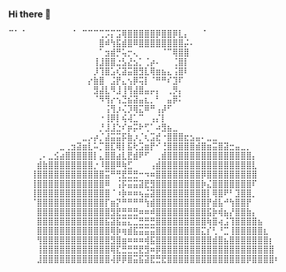 ### Hi there 👋

⠉⠁⠈⠀⠀⠀⠀⠀⠀⠀⠀⠈⠀⠉⠉⠉⢉⡩⡍⣩⢿⣿⣿⣿⣿⣿⡿⣿⣿⡿⣇⡄⠀⠀⠈⠀⠀⠀⠀⠀⠀⠀⠀⠀⠀⠀⠀⠀
⠀⠀⠀⠀⠀⠀⠀⠀⠀⠀⠀⠀⠀⠀⠀⠀⣿⠾⢳⣯⣾⣿⠿⣿⣿⣿⣿⣿⣿⣿⣿⡬⠄⠀⠀⠀⠀⠀⠀⠀⠀⠀⠀⠀⠀⠀⠀⠀
⠀⠀⠀⠀⠀⠀⠀⠀⠀⠀⠀⠀⠀⠀⠀⠀⠁⣲⣾⡛⢥⡒⢄⠀⠀⠀⠀⠈⠉⢿⣿⣿⠀⠀⠀⠀⠀⠀⠀⠀⠀⠀⠀⠀⠀⠀⠀⠀
⠀⠀⠀⠀⠀⠀⠀⠀⠀⠀⠀⠀⠀⠀⠀⢸⣸⣿⣿⣐⣣⣜⣢⡁⢈⡴⠄⠀⠀⢈⣿⡇⠀⠀⠀⠀⠀⠀⠀⠀⠀⠀⠀⠀⠀⠀⠀⠀
⠀⠀⠀⠀⠀⠀⠀⠀⠀⠀⠀⠀⠀⠀⠀⡸⢹⣿⣡⢎⣽⣭⣿⣻⣇⢿⣶⣦⣄⢨⣿⠇⠀⠀⠀⠀⠀⠀⠀⠀⠀⠀⠀⠀⠀⠀⠀⠀
⠀⠀⠀⠀⠀⠀⠀⠀⠀⠀⠀⠀⠀⠀⡔⣷⣿⠀⣨⡟⣄⢢⡿⢭⡇⠈⠛⠛⠎⣹⠏⠀⠀⠀⠀⠀⠀⠀⠀⠀⠀⠀⠀⠀⠀⠀⠀⠀
⠀⠀⠀⠀⠀⠀⠀⠀⠀⠀⠀⠀⠀⠀⠀⣻⣼⣇⠻⣸⢸⢻⣼⣿⣤⡤⡄⠀⢀⡻⡄⠀⠀⠀⠀⠀⠀⠀⠀⠀⠀⠀⠀⠀⠀⠀⠀⠀
⠀⠀⠀⠀⠀⠀⠀⠀⠀⠀⠀⠀⠀⠀⠀⠈⠻⢻⡔⢢⣙⣮⣽⣤⣆⡀⠃⠀⣤⡿⠅⠀⠀⠀⠀⠀⠀⠀⠀⠀⠀⠀⠀⠀⠀⠀⠀⠀
⠀⠀⠀⠀⠀⠀⠀⠀⠀⠀⠀⠀⠀⠀⠀⠀⠀⢨⢻⡰⢌⡹⢿⣍⠿⠛⢠⡼⠋⠀⠀⠀⠀⠀⠀⠀⠀⠀⠀⠀⠀⠀⠀⠀⠀⠀⠀⠀
⠀⠀⠀⠀⠀⠀⠀⠀⠀⠀⠀⠀⠀⠀⠀⠀⠐⢸⡿⡇⢮⢼⣁⠉⠀⢠⡌⡇⠀⠀⠀⠀⠀⠀⠀⠀⠀⠀⠀⠀⠀⠀⠀⠀⠀⠀⠀⠀
⠀⠀⠀⠀⠀⠀⠀⠀⠀⠀⠀⠀⠀⠀⠀⠀⡘⣸⣸⣑⠎⡶⡭⠗⢋⠁⠴⣻⣦⣀⠀⠀⠀⠀⠀⠀⠀⠀⠀⠀⠀⠀⠀⠀⠀⠀⠀⠀
⠀⠀⠀⠀⠀⠀⠀⠀⠀⠀⠀⠀⠀⣀⡠⡴⡈⣼⣭⣭⡯⣷⡰⡈⢆⣩⣞⠐⣿⣿⣿⣖⣢⣤⠄⣀⣀⠀⠀⠀⠀⠀⠀⠀⠀⠀⠀⠀
⠀⠀⠀⠀⠀⠀⠀⠀⠀⣀⢀⣲⣽⣶⣇⠥⡉⣿⣏⢿⡇⣯⢗⣩⣶⡟⠊⢘⣿⣿⣿⣿⣿⣾⣿⣶⣭⣿⣽⣒⣤⣀⡀⠀⠀⠀⠀⠀
⠀⠀⠀⠀⠀⢀⠄⣀⣪⣴⣿⣿⣿⣿⣿⡇⣄⣿⣿⣴⣇⣟⣾⠟⠋⠀⢀⣾⣿⣿⣿⣿⣿⣿⣿⣿⣿⣿⣿⣿⣿⣿⣿⡄⠀⠀⠀⠀
⠀⠀⠀⠀⠀⣾⣷⣿⣿⣿⣿⣿⣿⣿⣿⡐⠸⣿⣿⠿⢷⣋⠀⠀⠀⢠⣾⣿⣿⣿⣿⣿⣿⣿⣿⣿⣿⣿⣿⣿⣿⣿⣿⣇⠀⠀⠀⠀
⠀⠀⠀⠀⢸⣿⣿⣿⣿⣿⣿⣿⣿⣿⣿⣿⣿⣭⠛⢛⣟⣛⣛⠒⠲⠶⣿⣿⣿⣿⣿⣿⣿⣿⡿⣿⣿⣿⣿⣿⣿⣿⣿⣿⠀⠀⠀⠀
⠀⠀⠀⠀⢸⣿⣿⣿⣿⣿⣿⣿⣿⣿⣿⣿⣿⠿⠀⢨⡯⣭⣭⣽⣟⣻⣿⣿⣿⣿⣿⣿⣿⣿⡷⣌⣿⣿⣿⣿⣿⣿⣿⠏⠀⠀⠀⠀
⠀⠀⠀⠀⢸⣿⣿⣿⣿⣿⣿⣿⣿⣿⣿⣿⣿⣿⠈⠰⡷⠶⠶⢦⣬⣽⣿⣿⣿⣿⣿⣿⣿⣿⣿⡇⢿⣿⠟⠃⣹⣿⣿⡀⠀⠀⠀⠀
⠀⠀⠀⠀⠈⣿⣿⣿⣿⣿⣿⣿⣿⣿⣿⣿⣿⡏⣶⡝⠛⠛⠛⠛⢳⣾⣿⣿⣿⣿⣿⣿⣿⣿⣿⡟⣾⣧⠚⢳⣿⣿⡟⠀⠀⠀⠀⠀
⠀⠀⠀⠀⠀⣿⣿⣿⣿⣿⣿⣿⣿⣿⣿⣿⣿⣿⣻⣟⣛⣛⣛⠶⠶⠾⣿⣿⣿⣿⣿⣿⣿⣿⣿⣯⡷⢾⣦⡜⣿⣿⣷⡄⠀⠀⠀⠀
⠀⠀⠀⠀⠀⣿⣿⣿⣿⣿⣿⣿⣿⣿⣿⣿⣿⣯⣽⣯⣭⣍⣉⣛⣛⣛⣿⣿⣿⣿⣿⣿⣿⣿⣿⢷⣿⢴⣨⢹⣿⣿⣿⣿⣦⠀⠀⠀
⠀⠀⠀⠀⠀⣿⣿⣿⣿⣿⣿⣿⣿⣿⣿⣿⣿⣿⢿⡷⢶⣾⣯⣭⣭⣭⣿⣿⣿⣿⣿⣿⣿⣿⣍⡎⢃⠘⣉⢸⣿⣿⣿⣿⣿⣆⠀⠀
⠀⠀⠀⠀⠀⢻⣿⣿⣿⣿⣿⣿⣿⣿⣿⣿⣿⣿⣻⣿⣶⠶⠶⠶⢾⣯⣿⣿⣿⣿⣿⣿⣿⣿⣿⣿⣾⣿⣦⣿⣿⣿⣿⣿⣿⣿⡆⠀
⠀⠀⠀⠀⠀⢸⣿⣿⣿⣿⣿⣿⣿⣿⣿⣿⣿⣿⢿⣏⣛⣛⣛⣟⣻⠶⡿⣿⣿⣿⣿⣿⣿⣿⣿⣿⣿⣿⣿⣿⣿⣿⣿⣿⣿⣿⣿⠀
⠀⠀⠀⠀⠀⣸⣿⣿⣿⣿⣿⣿⣿⣿⣿⣿⣿⣿⢼⡿⡿⣿⣭⣯⣽⣟⣛⣟⣿⣿⣿⣿⣿⣿⣿⣿⣿⣿⣿⣿⣿⣿⡿⣿⣿⣿⣿⠆

<!--
**rainmrn/rainmrn** is a ✨ _special_ ✨ repository because its `README.md` (this file) appears on your GitHub profile.

Here are some ideas to get you started:

- 🔭 I’m currently working on ...
- 🌱 I’m currently learning ...
- 👯 I’m looking to collaborate on ...
- 🤔 I’m looking for help with ...
- 💬 Ask me about ...
- 📫 How to reach me: ...
- 😄 Pronouns: ...
- ⚡ Fun fact: ...
-->
